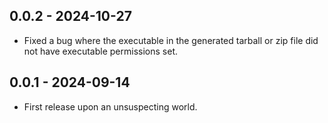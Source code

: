## 0.0.2 - 2024-10-27

- Fixed a bug where the executable in the generated tarball or zip file did not have executable
  permissions set.

## 0.0.1 - 2024-09-14

- First release upon an unsuspecting world.
